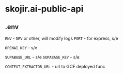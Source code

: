 # skojir.ai-public-api

## .env

`ENV` - `DEV` or other, will modify logs
`PORT` - for express, s/e

`OPENAI_KEY` - s/e

`SUPABASE_URL` - s/e
`SUPABASE_KEY` - s/e

`CONTEXT_EXTRACTOR_URL` - url to GCF deployed func